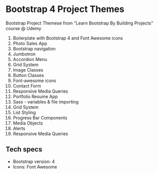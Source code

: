 Bootstrap 4 Project Themes
==========================

Bootstrap Project Themese from "Learn Bootstrap By Building Projects" course @ Udemy

1. Boilerplate with Bootstrap 4 and Font Awesome icons
2. Photo Sales App
  1. Bootstrap navigation
  2. Jumbotron
  3. Accordion Menu
  4. Grid System
  5. Image Classes
  6. Button Classes
  7. Font-awesome icons
  8. Contact Form
  9. Responsive Media Queries
3. Portfolio Resume App 
  1. Sass - variables & file importing
  2. Grid System
  3. List Styling
  4. Progress Bar Components
  5. Media Objects
  6. Alerts
  7. Responsive Media Queries


Tech specs
----------

* Bootstrap version: 4
* Icons: Font Awesome